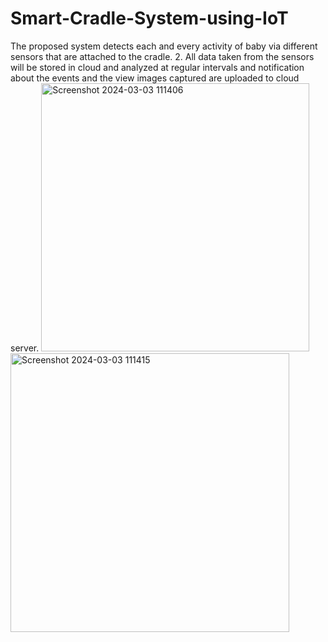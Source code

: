 # Smart-Cradle-System-using-IoT
The proposed system detects each and every activity of baby via different sensors that are attached to the cradle. 2. All data taken from the sensors will be stored in cloud and analyzed at regular intervals and notification about the events and the view images captured are uploaded to cloud server. 
<img width="429" alt="Screenshot 2024-03-03 111406" src="https://github.com/codingboth12/Smart-Cradle-System-using-IoT/assets/139882771/7c5b47e2-4f54-4eb2-9747-7cfdcaad1312">
<img width="446" alt="Screenshot 2024-03-03 111415" src="https://github.com/codingboth12/Smart-Cradle-System-using-IoT/assets/139882771/2285a0c1-02ff-47d7-bed9-56bbc86731de">
